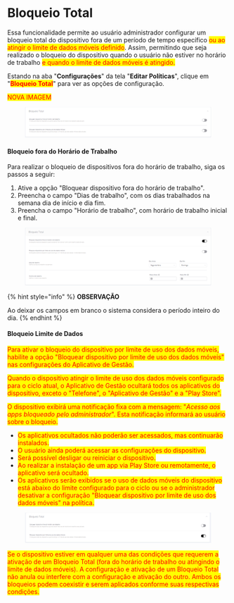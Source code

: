 # Bloqueio Total

Essa funcionalidade permite ao usuário administrador configurar um bloqueio total do dispositivo fora de um período de tempo específico <mark style="color:red;">ou ao atingir o limite de dados móveis definido</mark>. Assim, permitindo que seja realizado o bloqueio do dispositivo quando o usuário não estiver no horário de trabalho <mark style="color:red;">e quando o limite de dados móveis é atingido.</mark>

Estando na aba "**Configurações**" da tela "**Editar Políticas**", clique em "<mark style="color:red;">**Bloqueio Total**</mark>" para ver as opções de configuração.

<mark style="color:red;">NOVA IMAGEM</mark>

<figure><img src="../../../../../.gitbook/assets/image (249).png" alt=""><figcaption></figcaption></figure>

#### Bloqueio fora do Horário de Trabalho

Para realizar o bloqueio de dispositivos fora do horário de trabalho, siga os passos a seguir:

1. Ative a opção "Bloquear dispositivo fora do horário de trabalho".
2. Preencha o campo "Dias de trabalho", com os dias trabalhados na semana dia de início e dia fim.
3. Preencha o campo "Horário de trabalho", com horário de trabalho inicial e final.

<figure><img src="../../../../../.gitbook/assets/image (250).png" alt=""><figcaption></figcaption></figure>

{% hint style="info" %}
**OBSERVAÇÃO**

Ao deixar os campos em branco o sistema considera o período inteiro do dia.
{% endhint %}

#### Bloqueio Limite de Dados

<mark style="color:red;">Para ativar o bloqueio do dispositivo por limite de uso dos dados móveis, habilite a opção "Bloquear dispositivo por limite de uso dos dados móveis" nas configurações do Aplicativo de Gestão.</mark>

<mark style="color:red;">Quando o dispositivo atingir o limite de uso dos dados móveis configurado para o ciclo atual, o Aplicativo de Gestão ocultará todos os aplicativos do dispositivo, exceto o "Telefone", o "Aplicativo de Gestão" e a "Play Store".</mark>

<mark style="color:red;">O dispositivo exibirá uma notificação fixa com a mensagem: "</mark>_<mark style="color:red;">Acesso aos apps bloqueado pelo administrador</mark>_<mark style="color:red;">". Esta notificação informará ao usuário sobre o bloqueio.</mark>

* <mark style="color:red;">Os aplicativos ocultados não poderão ser acessados, mas continuarão instalados.</mark>
* <mark style="color:red;">O usuário ainda poderá acessar as configurações do dispositivo.</mark>
* <mark style="color:red;">Será possível desligar ou reiniciar o dispositivo.</mark>
* <mark style="color:red;">Ao realizar a instalação de um app via Play Store ou remotamente, o aplicativo será ocultado.</mark>
* <mark style="color:red;">Os aplicativos serão exibidos se o uso de dados móveis do dispositivo está abaixo do limite configurado para o ciclo ou se o administrador desativar a configuração "Bloquear dispositivo por limite de uso dos dados móveis" na política.</mark>

<figure><img src="../../../../../.gitbook/assets/image (251).png" alt=""><figcaption></figcaption></figure>

<mark style="color:red;">Se o dispositivo estiver em qualquer uma das condições que requerem a ativação de um Bloqueio Total (fora do horário de trabalho ou atingindo o limite de dados móveis). A configuração e ativação de um Bloqueio Total não anula ou interfere com a configuração e ativação do outro. Ambos os bloqueios podem coexistir e serem aplicados conforme suas respectivas condições.</mark>
